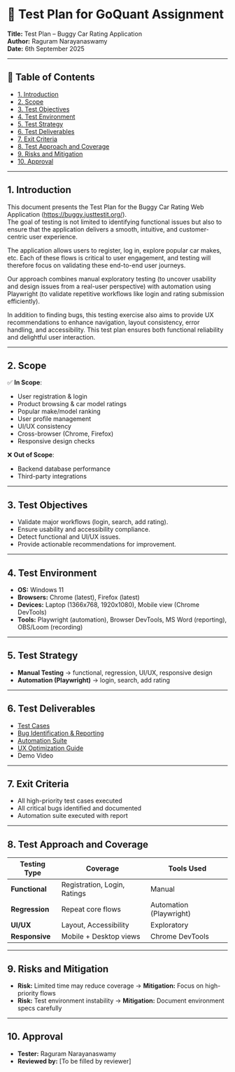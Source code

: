 # 📄 Test Plan for GoQuant Assignment

**Title:** Test Plan – Buggy Car Rating Application  
**Author:** Raguram Narayanaswamy  
**Date:** 6th September 2025  

---

## 📑 Table of Contents
- [1. Introduction](#1-introduction)
- [2. Scope](#2-scope)
- [3. Test Objectives](#3-test-objectives)
- [4. Test Environment](#4-test-environment)
- [5. Test Strategy](#5-test-strategy)
- [6. Test Deliverables](#6-test-deliverables)
- [7. Exit Criteria](#7-exit-criteria)
- [8. Test Approach and Coverage](#8-test-approach-and-coverage)
- [9. Risks and Mitigation](#9-risks-and-mitigation)
- [10. Approval](#10-approval)

---

## 1. Introduction
This document presents the Test Plan for the Buggy Car Rating Web Application (https://buggy.justtestit.org/).  
The goal of testing is not limited to identifying functional issues but also to ensure that the application delivers a smooth, intuitive, and customer-centric user experience.  

The application allows users to register, log in, explore popular car makes, etc. Each of these flows is critical to user engagement, and testing will therefore focus on validating these end-to-end user journeys.  

Our approach combines manual exploratory testing (to uncover usability and design issues from a real-user perspective) with automation using Playwright (to validate repetitive workflows like login and rating submission efficiently).  

In addition to finding bugs, this testing exercise also aims to provide UX recommendations to enhance navigation, layout consistency, error handling, and accessibility. This test plan ensures both functional reliability and delightful user interaction.  

---

## 2. Scope

✅ **In Scope**:
- User registration & login  
- Product browsing & car model ratings  
- Popular make/model ranking  
- User profile management  
- UI/UX consistency  
- Cross-browser (Chrome, Firefox)  
- Responsive design checks  

❌ **Out of Scope**:
- Backend database performance  
- Third-party integrations  

---

## 3. Test Objectives
- Validate major workflows (login, search, add rating).  
- Ensure usability and accessibility compliance.  
- Detect functional and UI/UX issues.  
- Provide actionable recommendations for improvement.  

---

## 4. Test Environment
- **OS:** Windows 11  
- **Browsers:** Chrome (latest), Firefox (latest)  
- **Devices:** Laptop (1366x768, 1920x1080), Mobile view (Chrome DevTools)  
- **Tools:** Playwright (automation), Browser DevTools, MS Word (reporting), OBS/Loom (recording)  

---

## 5. Test Strategy
- **Manual Testing** → functional, regression, UI/UX, responsive design  
- **Automation (Playwright)** → login, search, add rating  

---

## 6. Test Deliverables  
- [Test Cases](https://github.com/Raguram-N/-GoQuant_assignment/blob/main/Test_Cases.md/) 
- [Bug Identification & Reporting](https://github.com/Raguram-N/-GoQuant_assignment/blob/main/Bug%20Identification%20%26%20Reporting.md)  
- [Automation Suite](https://github.com/Raguram-N/-GoQuant_assignment/blob/main/goquant-assignment.zip)
- [UX Optimization Guide](https://github.com/Raguram-N/-GoQuant_assignment/blob/main/UX%20Optimization%20Guide.md)  
- Demo Video  

---

## 7. Exit Criteria
- All high-priority test cases executed  
- All critical bugs identified and documented  
- Automation suite executed with report  

---

## 8. Test Approach and Coverage

| Testing Type | Coverage | Tools Used |
|--------------|----------|------------|
| **Functional** | Registration, Login, Ratings | Manual |
| **Regression** | Repeat core flows | Automation (Playwright) |
| **UI/UX** | Layout, Accessibility | Exploratory |
| **Responsive** | Mobile + Desktop views | Chrome DevTools |

---

## 9. Risks and Mitigation
- **Risk:** Limited time may reduce coverage → **Mitigation:** Focus on high-priority flows  
- **Risk:** Test environment instability → **Mitigation:** Document environment specs carefully  

---

## 10. Approval
- **Tester:** Raguram Narayanaswamy  
- **Reviewed by:** [To be filled by reviewer]  
